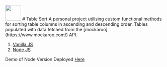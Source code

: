 <img src='rpg-digital.ico' width='50'/>
# Table Sort
A personal project utilising custom functional methods for sorting table columns in ascending and descending order. Tables populated with data fetched from the [mockaroo](https://www.mockaroo.com/) API.

1. [Vanilla JS](https://github.com/russgooday/Projects_Table-Sort/tree/vanilla-js)
2. [Node JS](https://github.com/russgooday/Projects_Table-Sort/tree/node-js)

Demo of Node Version Deployed [Here](https://project-table-sort.herokuapp.com/)